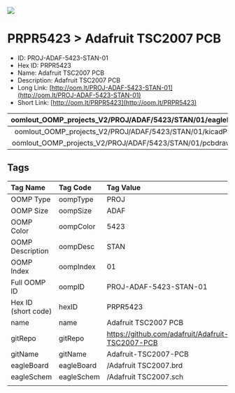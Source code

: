 


  
![][im]
# PRPR5423 > Adafruit TSC2007 PCB

- ID: PROJ-ADAF-5423-STAN-01
- Hex ID: PRPR5423
- Name: Adafruit TSC2007 PCB
- Description: Adafruit TSC2007 PCB
- Long Link: [http://oom.lt/PROJ-ADAF-5423-STAN-01](http://oom.lt/PROJ-ADAF-5423-STAN-01)
- Short Link: [http://oom.lt/PRPR5423](http://oom.lt/PRPR5423)
  

|oomlout_OOMP_projects_V2/PROJ/ADAF/5423/STAN/01/eagleImage.png|oomlout_OOMP_projects_V2/PROJ/ADAF/5423/STAN/01/eagleSchemImage.png|oomlout_OOMP_projects_V2/PROJ/ADAF/5423/STAN/01/kicadPcb3dFront.png|oomlout_OOMP_projects_V2/PROJ/ADAF/5423/STAN/01/kicadPcb3dBack.png|
| :---: | :---: | :---: | :---: |
|oomlout_OOMP_projects_V2/PROJ/ADAF/5423/STAN/01/kicadPcb3d.png|oomlout_OOMP_projects_V2/PROJ/ADAF/5423/STAN/01/bomBack.png|oomlout_OOMP_projects_V2/PROJ/ADAF/5423/STAN/01/bomFront.png|oomlout_OOMP_projects_V2/PROJ/ADAF/5423/STAN/01/pcbdraw.svg|
|oomlout_OOMP_projects_V2/PROJ/ADAF/5423/STAN/01/pcbdrawBack.svg||||

## Tags
  

|Tag Name|Tag Code|Tag Value|
| :--- | :--- | :--- |
|OOMP Type|oompType|PROJ|
|OOMP Size|oompSize|ADAF|
|OOMP Color|oompColor|5423|
|OOMP Description|oompDesc|STAN|
|OOMP Index|oompIndex|01|
|Full OOMP ID|oompID|PROJ-ADAF-5423-STAN-01|
|Hex ID (short code)|hexID|PRPR5423|
|name|name|Adafruit TSC2007 PCB|
|gitRepo|gitRepo|https://github.com/adafruit/Adafruit-TSC2007-PCB|
|gitName|gitName|Adafruit-TSC2007-PCB|
|eagleBoard|eagleBoard|/Adafruit TSC2007.brd|
|eagleSchem|eagleSchem|/Adafruit TSC2007.sch|
||||



[im]: PROJ/ADAF/5423/STAN/01/kicadPcb3d_450.png
